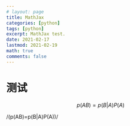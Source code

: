 ```yaml
---
# layout: page
title: MathJax
categories: [python]
tags: [python]
excerpt: MathJax test.
date: 2021-02-17
lastmod: 2021-02-19
math: true
comments: false
---
```


# 测试
$$ p(AB)=p(B|A)P(A) $$


/(p(AB)=p(B|A)P(A))/